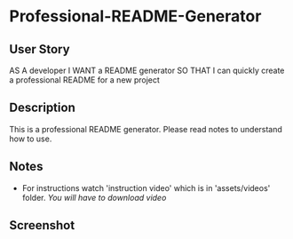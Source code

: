 # Professional-README-Generator

## User Story
AS A developer
I WANT a README generator
SO THAT I can quickly create a professional README for a new project

## Description
This is a professional README generator. Please read notes to understand how to use.

## Notes
- For instructions watch 'instruction video' which is in 'assets/videos' folder. *You will have to download video*

## Screenshot
